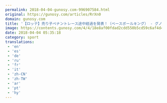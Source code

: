 ```yaml
---
permalink: 2018-04-04-gunosy.com-996907584.html
original: https://gunosy.com/articles/RrXn0
domain: gunosy.com
title: '【ロッテ】売り子ペナントレース途中経過を発表！（ベースボールキング） - グノシー'
image: https://contents.gunosy.com/4/4/18e8af00fdad2cdd550b5cd59c6af4d4_content.jpg
date: 2018-04-04 05:35:18
category: sport
translations: 
 - 'en'
 - 'es'
 - 'de'
 - 'ru'
 - 'fr'
 - 'it'
 - 'zh-CN'
 - 'zh-TW'
 - 'ar'
 - 'pt'
 - 'hy'
---
```


